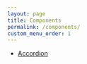 ```yaml
---
layout: page
title: Components
permalink: /components/
custom_menu_order: 1
---
```


* <a href="{{ '/components/accordion' | prepend: site.url}}">Accordion</a>
